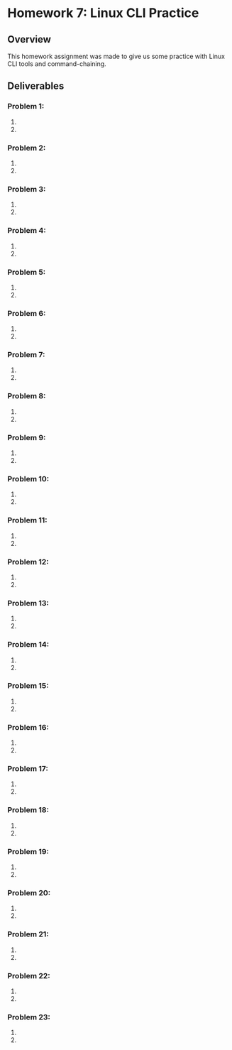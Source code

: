 # Homework 7: Linux CLI Practice
## Overview
This homework assignment was made to give us some practice with Linux CLI tools and command-chaining. 
## Deliverables
### Problem 1:
1. 
2. 
### Problem 2:
1. 
2. 
### Problem 3:
1. 
2. 
### Problem 4:
1. 
2. 
### Problem 5:
1. 
2. 
### Problem 6:
1. 
2. 
### Problem 7:
1. 
2. 
### Problem 8:
1. 
2. 
### Problem 9:
1. 
2. 
### Problem 10:
1. 
2. 
### Problem 11:
1. 
2. 
### Problem 12:
1. 
2. 
### Problem 13:
1. 
2. 
### Problem 14:
1. 
2. 
### Problem 15:
1. 
2. 
### Problem 16:
1. 
2. 
### Problem 17:
1. 
2. 
### Problem 18:
1. 
2. 
### Problem 19:
1. 
2. 
### Problem 20:
1. 
2. 
### Problem 21:
1. 
2. 
### Problem 22:
1. 
2. 
### Problem 23:
1. 
2. 
 